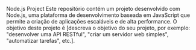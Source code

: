 Node.js Project
Este repositório contém um projeto desenvolvido com Node.js, uma plataforma de desenvolvimento baseada em JavaScript que permite a criação de aplicações escaláveis e de alta performance. O objetivo deste projeto é [descreva o objetivo do seu projeto, por exemplo: "desenvolver uma API RESTful", "criar um servidor web simples", "automatizar tarefas", etc.].
